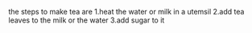 the steps to make tea are 
1.heat the water or milk in a utemsil
2.add tea leaves to the milk or the water
3.add sugar to it